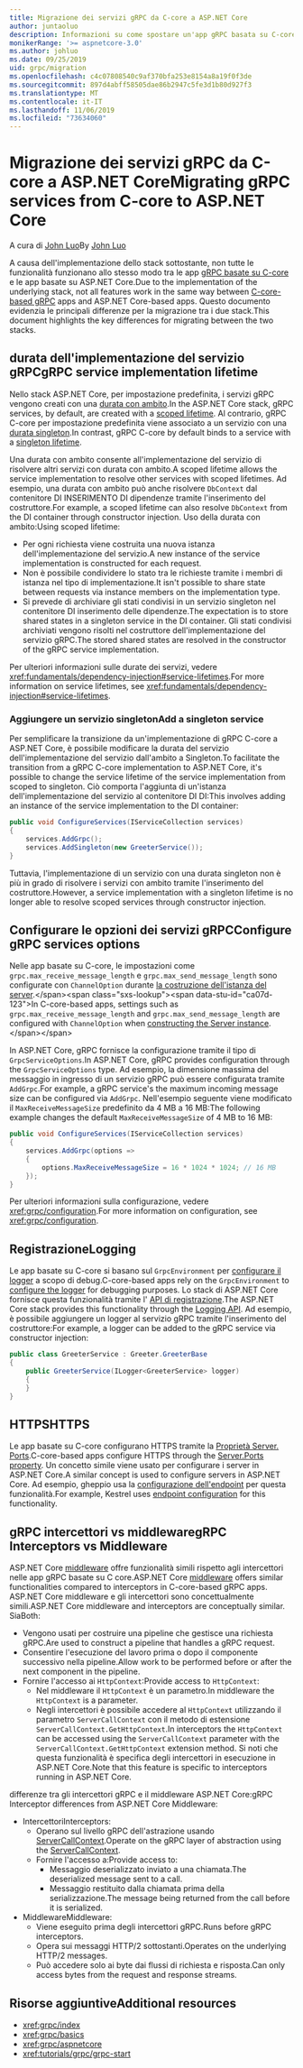 ```yaml
---
title: Migrazione dei servizi gRPC da C-core a ASP.NET Core
author: juntaoluo
description: Informazioni su come spostare un'app gRPC basata su C-core esistente per l'esecuzione in ASP.NET Core stack.
monikerRange: '>= aspnetcore-3.0'
ms.author: johluo
ms.date: 09/25/2019
uid: grpc/migration
ms.openlocfilehash: c4c07808540c9af370bfa253e8154a8a19f0f3de
ms.sourcegitcommit: 897d4abff58505dae86b2947c5fe3d1b80d927f3
ms.translationtype: MT
ms.contentlocale: it-IT
ms.lasthandoff: 11/06/2019
ms.locfileid: "73634060"
---
```

# <a name="migrating-grpc-services-from-c-core-to-aspnet-core"></a><span data-ttu-id="ca07d-103">Migrazione dei servizi gRPC da C-core a ASP.NET Core</span><span class="sxs-lookup"><span data-stu-id="ca07d-103">Migrating gRPC services from C-core to ASP.NET Core</span></span>

<span data-ttu-id="ca07d-104">A cura di [John Luo](https://github.com/juntaoluo)</span><span class="sxs-lookup"><span data-stu-id="ca07d-104">By [John Luo](https://github.com/juntaoluo)</span></span>

<span data-ttu-id="ca07d-105">A causa dell'implementazione dello stack sottostante, non tutte le funzionalità funzionano allo stesso modo tra le app [gRPC basate su C-core](https://grpc.io/blog/grpc-stacks) e le app basate su ASP.NET Core.</span><span class="sxs-lookup"><span data-stu-id="ca07d-105">Due to the implementation of the underlying stack, not all features work in the same way between [C-core-based gRPC](https://grpc.io/blog/grpc-stacks) apps and ASP.NET Core-based apps.</span></span> <span data-ttu-id="ca07d-106">Questo documento evidenzia le principali differenze per la migrazione tra i due stack.</span><span class="sxs-lookup"><span data-stu-id="ca07d-106">This document highlights the key differences for migrating between the two stacks.</span></span>

## <a name="grpc-service-implementation-lifetime"></a><span data-ttu-id="ca07d-107">durata dell'implementazione del servizio gRPC</span><span class="sxs-lookup"><span data-stu-id="ca07d-107">gRPC service implementation lifetime</span></span>

<span data-ttu-id="ca07d-108">Nello stack ASP.NET Core, per impostazione predefinita, i servizi gRPC vengono creati con una [durata con ambito](xref:fundamentals/dependency-injection#service-lifetimes).</span><span class="sxs-lookup"><span data-stu-id="ca07d-108">In the ASP.NET Core stack, gRPC services, by default, are created with a [scoped lifetime](xref:fundamentals/dependency-injection#service-lifetimes).</span></span> <span data-ttu-id="ca07d-109">Al contrario, gRPC C-core per impostazione predefinita viene associato a un servizio con una [durata singleton](xref:fundamentals/dependency-injection#service-lifetimes).</span><span class="sxs-lookup"><span data-stu-id="ca07d-109">In contrast, gRPC C-core by default binds to a service with a [singleton lifetime](xref:fundamentals/dependency-injection#service-lifetimes).</span></span>

<span data-ttu-id="ca07d-110">Una durata con ambito consente all'implementazione del servizio di risolvere altri servizi con durata con ambito.</span><span class="sxs-lookup"><span data-stu-id="ca07d-110">A scoped lifetime allows the service implementation to resolve other services with scoped lifetimes.</span></span> <span data-ttu-id="ca07d-111">Ad esempio, una durata con ambito può anche risolvere `DbContext` dal contenitore DI INSERIMENTO DI dipendenze tramite l'inserimento del costruttore.</span><span class="sxs-lookup"><span data-stu-id="ca07d-111">For example, a scoped lifetime can also resolve `DbContext` from the DI container through constructor injection.</span></span> <span data-ttu-id="ca07d-112">Uso della durata con ambito:</span><span class="sxs-lookup"><span data-stu-id="ca07d-112">Using scoped lifetime:</span></span>

* <span data-ttu-id="ca07d-113">Per ogni richiesta viene costruita una nuova istanza dell'implementazione del servizio.</span><span class="sxs-lookup"><span data-stu-id="ca07d-113">A new instance of the service implementation is constructed for each request.</span></span>
* <span data-ttu-id="ca07d-114">Non è possibile condividere lo stato tra le richieste tramite i membri di istanza nel tipo di implementazione.</span><span class="sxs-lookup"><span data-stu-id="ca07d-114">It isn't possible to share state between requests via instance members on the implementation type.</span></span>
* <span data-ttu-id="ca07d-115">Si prevede di archiviare gli stati condivisi in un servizio singleton nel contenitore DI inserimento delle dipendenze.</span><span class="sxs-lookup"><span data-stu-id="ca07d-115">The expectation is to store shared states in a singleton service in the DI container.</span></span> <span data-ttu-id="ca07d-116">Gli stati condivisi archiviati vengono risolti nel costruttore dell'implementazione del servizio gRPC.</span><span class="sxs-lookup"><span data-stu-id="ca07d-116">The stored shared states are resolved in the constructor of the gRPC service implementation.</span></span>

<span data-ttu-id="ca07d-117">Per ulteriori informazioni sulle durate dei servizi, vedere <xref:fundamentals/dependency-injection#service-lifetimes>.</span><span class="sxs-lookup"><span data-stu-id="ca07d-117">For more information on service lifetimes, see <xref:fundamentals/dependency-injection#service-lifetimes>.</span></span>

### <a name="add-a-singleton-service"></a><span data-ttu-id="ca07d-118">Aggiungere un servizio singleton</span><span class="sxs-lookup"><span data-stu-id="ca07d-118">Add a singleton service</span></span>

<span data-ttu-id="ca07d-119">Per semplificare la transizione da un'implementazione di gRPC C-core a ASP.NET Core, è possibile modificare la durata del servizio dell'implementazione del servizio dall'ambito a Singleton.</span><span class="sxs-lookup"><span data-stu-id="ca07d-119">To facilitate the transition from a gRPC C-core implementation to ASP.NET Core, it's possible to change the service lifetime of the service implementation from scoped to singleton.</span></span> <span data-ttu-id="ca07d-120">Ciò comporta l'aggiunta di un'istanza dell'implementazione del servizio al contenitore DI DI:</span><span class="sxs-lookup"><span data-stu-id="ca07d-120">This involves adding an instance of the service implementation to the DI container:</span></span>

```csharp
public void ConfigureServices(IServiceCollection services)
{
    services.AddGrpc();
    services.AddSingleton(new GreeterService());
}
```

<span data-ttu-id="ca07d-121">Tuttavia, l'implementazione di un servizio con una durata singleton non è più in grado di risolvere i servizi con ambito tramite l'inserimento del costruttore.</span><span class="sxs-lookup"><span data-stu-id="ca07d-121">However, a service implementation with a singleton lifetime is no longer able to resolve scoped services through constructor injection.</span></span>

## <a name="configure-grpc-services-options"></a><span data-ttu-id="ca07d-122">Configurare le opzioni dei servizi gRPC</span><span class="sxs-lookup"><span data-stu-id="ca07d-122">Configure gRPC services options</span></span>

<span data-ttu-id="ca07d-123">Nelle app basate su C-core, le impostazioni come `grpc.max_receive_message_length` e `grpc.max_send_message_length` sono configurate con `ChannelOption` durante [la costruzione dell'istanza del server](https://grpc.io/grpc/csharp/api/Grpc.Core.Server.html#Grpc_Core_Server__ctor_System_Collections_Generic_IEnumerable_Grpc_Core_ChannelOption__).</span><span class="sxs-lookup"><span data-stu-id="ca07d-123">In C-core-based apps, settings such as `grpc.max_receive_message_length` and `grpc.max_send_message_length` are configured with `ChannelOption` when [constructing the Server instance](https://grpc.io/grpc/csharp/api/Grpc.Core.Server.html#Grpc_Core_Server__ctor_System_Collections_Generic_IEnumerable_Grpc_Core_ChannelOption__).</span></span>

<span data-ttu-id="ca07d-124">In ASP.NET Core, gRPC fornisce la configurazione tramite il tipo di `GrpcServiceOptions`.</span><span class="sxs-lookup"><span data-stu-id="ca07d-124">In ASP.NET Core, gRPC provides configuration through the `GrpcServiceOptions` type.</span></span> <span data-ttu-id="ca07d-125">Ad esempio, la dimensione massima del messaggio in ingresso di un servizio gRPC può essere configurata tramite `AddGrpc`.</span><span class="sxs-lookup"><span data-stu-id="ca07d-125">For example, a gRPC service's the maximum incoming message size can be configured via `AddGrpc`.</span></span> <span data-ttu-id="ca07d-126">Nell'esempio seguente viene modificato il `MaxReceiveMessageSize` predefinito da 4 MB a 16 MB:</span><span class="sxs-lookup"><span data-stu-id="ca07d-126">The following example changes the default `MaxReceiveMessageSize` of 4 MB to 16 MB:</span></span>

```csharp
public void ConfigureServices(IServiceCollection services)
{
    services.AddGrpc(options =>
    {
        options.MaxReceiveMessageSize = 16 * 1024 * 1024; // 16 MB
    });
}
```

<span data-ttu-id="ca07d-127">Per ulteriori informazioni sulla configurazione, vedere <xref:grpc/configuration>.</span><span class="sxs-lookup"><span data-stu-id="ca07d-127">For more information on configuration, see <xref:grpc/configuration>.</span></span>

## <a name="logging"></a><span data-ttu-id="ca07d-128">Registrazione</span><span class="sxs-lookup"><span data-stu-id="ca07d-128">Logging</span></span>

<span data-ttu-id="ca07d-129">Le app basate su C-core si basano sul `GrpcEnvironment` per [configurare il logger](https://grpc.io/grpc/csharp/api/Grpc.Core.GrpcEnvironment.html?q=size#Grpc_Core_GrpcEnvironment_SetLogger_Grpc_Core_Logging_ILogger_) a scopo di debug.</span><span class="sxs-lookup"><span data-stu-id="ca07d-129">C-core-based apps rely on the `GrpcEnvironment` to [configure the logger](https://grpc.io/grpc/csharp/api/Grpc.Core.GrpcEnvironment.html?q=size#Grpc_Core_GrpcEnvironment_SetLogger_Grpc_Core_Logging_ILogger_) for debugging purposes.</span></span> <span data-ttu-id="ca07d-130">Lo stack di ASP.NET Core fornisce questa funzionalità tramite l' [API di registrazione](xref:fundamentals/logging/index).</span><span class="sxs-lookup"><span data-stu-id="ca07d-130">The ASP.NET Core stack provides this functionality through the [Logging API](xref:fundamentals/logging/index).</span></span> <span data-ttu-id="ca07d-131">Ad esempio, è possibile aggiungere un logger al servizio gRPC tramite l'inserimento del costruttore:</span><span class="sxs-lookup"><span data-stu-id="ca07d-131">For example, a logger can be added to the gRPC service via constructor injection:</span></span>

```csharp
public class GreeterService : Greeter.GreeterBase
{
    public GreeterService(ILogger<GreeterService> logger)
    {
    }
}
```

## <a name="https"></a><span data-ttu-id="ca07d-132">HTTPS</span><span class="sxs-lookup"><span data-stu-id="ca07d-132">HTTPS</span></span>

<span data-ttu-id="ca07d-133">Le app basate su C-core configurano HTTPS tramite la [Proprietà Server. Ports](https://grpc.io/grpc/csharp/api/Grpc.Core.Server.html#Grpc_Core_Server_Ports).</span><span class="sxs-lookup"><span data-stu-id="ca07d-133">C-core-based apps configure HTTPS through the [Server.Ports property](https://grpc.io/grpc/csharp/api/Grpc.Core.Server.html#Grpc_Core_Server_Ports).</span></span> <span data-ttu-id="ca07d-134">Un concetto simile viene usato per configurare i server in ASP.NET Core.</span><span class="sxs-lookup"><span data-stu-id="ca07d-134">A similar concept is used to configure servers in ASP.NET Core.</span></span> <span data-ttu-id="ca07d-135">Ad esempio, gheppio usa la [configurazione dell'endpoint](xref:fundamentals/servers/kestrel#endpoint-configuration) per questa funzionalità.</span><span class="sxs-lookup"><span data-stu-id="ca07d-135">For example, Kestrel uses [endpoint configuration](xref:fundamentals/servers/kestrel#endpoint-configuration) for this functionality.</span></span>

## <a name="grpc-interceptors-vs-middleware"></a><span data-ttu-id="ca07d-136">gRPC intercettori vs middleware</span><span class="sxs-lookup"><span data-stu-id="ca07d-136">gRPC Interceptors vs Middleware</span></span>

<span data-ttu-id="ca07d-137">ASP.NET Core [middleware](xref:fundamentals/middleware/index) offre funzionalità simili rispetto agli intercettori nelle app gRPC basate su C core.</span><span class="sxs-lookup"><span data-stu-id="ca07d-137">ASP.NET Core [middleware](xref:fundamentals/middleware/index) offers similar functionalities compared to interceptors in C-core-based gRPC apps.</span></span> <span data-ttu-id="ca07d-138">ASP.NET Core middleware e gli intercettori sono concettualmente simili.</span><span class="sxs-lookup"><span data-stu-id="ca07d-138">ASP.NET Core middleware and interceptors are conceptually similar.</span></span> <span data-ttu-id="ca07d-139">Sia</span><span class="sxs-lookup"><span data-stu-id="ca07d-139">Both:</span></span>

* <span data-ttu-id="ca07d-140">Vengono usati per costruire una pipeline che gestisce una richiesta gRPC.</span><span class="sxs-lookup"><span data-stu-id="ca07d-140">Are used to construct a pipeline that handles a gRPC request.</span></span>
* <span data-ttu-id="ca07d-141">Consentire l'esecuzione del lavoro prima o dopo il componente successivo nella pipeline.</span><span class="sxs-lookup"><span data-stu-id="ca07d-141">Allow work to be performed before or after the next component in the pipeline.</span></span>
* <span data-ttu-id="ca07d-142">Fornire l'accesso ai `HttpContext`:</span><span class="sxs-lookup"><span data-stu-id="ca07d-142">Provide access to `HttpContext`:</span></span>
  * <span data-ttu-id="ca07d-143">Nel middleware il `HttpContext` è un parametro.</span><span class="sxs-lookup"><span data-stu-id="ca07d-143">In middleware the `HttpContext` is a parameter.</span></span>
  * <span data-ttu-id="ca07d-144">Negli intercettori è possibile accedere al `HttpContext` utilizzando il parametro `ServerCallContext` con il metodo di estensione `ServerCallContext.GetHttpContext`.</span><span class="sxs-lookup"><span data-stu-id="ca07d-144">In interceptors the `HttpContext` can be accessed using the `ServerCallContext` parameter with the `ServerCallContext.GetHttpContext` extension method.</span></span> <span data-ttu-id="ca07d-145">Si noti che questa funzionalità è specifica degli intercettori in esecuzione in ASP.NET Core.</span><span class="sxs-lookup"><span data-stu-id="ca07d-145">Note that this feature is specific to interceptors running in ASP.NET Core.</span></span>

<span data-ttu-id="ca07d-146">differenze tra gli intercettori gRPC e il middleware ASP.NET Core:</span><span class="sxs-lookup"><span data-stu-id="ca07d-146">gRPC Interceptor differences from ASP.NET Core Middleware:</span></span>

* <span data-ttu-id="ca07d-147">Intercettori</span><span class="sxs-lookup"><span data-stu-id="ca07d-147">Interceptors:</span></span>
  * <span data-ttu-id="ca07d-148">Operano sul livello gRPC dell'astrazione usando [ServerCallContext](https://grpc.io/grpc/csharp/api/Grpc.Core.ServerCallContext.html).</span><span class="sxs-lookup"><span data-stu-id="ca07d-148">Operate on the gRPC layer of abstraction using the [ServerCallContext](https://grpc.io/grpc/csharp/api/Grpc.Core.ServerCallContext.html).</span></span>
  * <span data-ttu-id="ca07d-149">Fornire l'accesso a:</span><span class="sxs-lookup"><span data-stu-id="ca07d-149">Provide access to:</span></span>
    * <span data-ttu-id="ca07d-150">Messaggio deserializzato inviato a una chiamata.</span><span class="sxs-lookup"><span data-stu-id="ca07d-150">The deserialized message sent to a call.</span></span>
    * <span data-ttu-id="ca07d-151">Messaggio restituito dalla chiamata prima della serializzazione.</span><span class="sxs-lookup"><span data-stu-id="ca07d-151">The message being returned from the call before it is serialized.</span></span>
* <span data-ttu-id="ca07d-152">Middleware</span><span class="sxs-lookup"><span data-stu-id="ca07d-152">Middleware:</span></span>
  * <span data-ttu-id="ca07d-153">Viene eseguito prima degli intercettori gRPC.</span><span class="sxs-lookup"><span data-stu-id="ca07d-153">Runs before gRPC interceptors.</span></span>
  * <span data-ttu-id="ca07d-154">Opera sui messaggi HTTP/2 sottostanti.</span><span class="sxs-lookup"><span data-stu-id="ca07d-154">Operates on the underlying HTTP/2 messages.</span></span>
  * <span data-ttu-id="ca07d-155">Può accedere solo ai byte dai flussi di richiesta e risposta.</span><span class="sxs-lookup"><span data-stu-id="ca07d-155">Can only access bytes from the request and response streams.</span></span>

## <a name="additional-resources"></a><span data-ttu-id="ca07d-156">Risorse aggiuntive</span><span class="sxs-lookup"><span data-stu-id="ca07d-156">Additional resources</span></span>

* <xref:grpc/index>
* <xref:grpc/basics>
* <xref:grpc/aspnetcore>
* <xref:tutorials/grpc/grpc-start>
